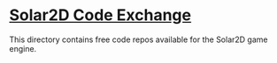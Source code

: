 # [Solar2D Code Exchange](https://code.solar2d.com/)

This directory contains free code repos available for the Solar2D game engine.
